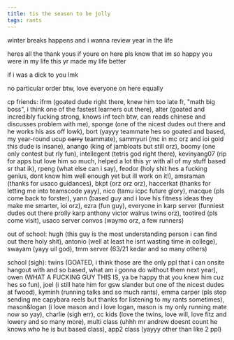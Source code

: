 ```yaml
---
title: tis the season to be jolly
tags: rants
---
```


winter breaks happens and i wanna review year in the life

heres all the thank yous if youre on here pls know that im so happy you were in my life this yr made my life better

if i was a dick to you lmk 

no particular order btw, love everyone on here equally

cp friends: ifrm (goated dude right there, knew him too late fr, "math big boss", i think one of the fastest learners out there), alter (goated and incredibly fucking strong, knows inf tech btw, can reads chinese and discusses problem with me), sponge (one of the nicest dudes out there and he works his ass off lowk), bort (yayyy teammate hes so goated and based, my year-round ucup ~~carry~~ teammate), sammyuri (mc in mc orz and ioi gold this dude is insane), anango (king of jambloats but still orz), boomy (one only contest but rly fun), intellegent (tetris god right there), kevinyang07 (rip for apps but love him so much, helped a lot this yr with all of my stuff based sr that ik), rpeng (what else can i say), feodor (holy shit hes a fucking genius, dont know him well enough yet but ill work on it!), amsraman (thanks for usaco guidances), bkpt (orz orz orz), haccerkat (thanks for letting me into teamscode yayy), nico (tamu icpc future glory), macque (pls come back to forster), yann (based guy and i love his fitness ideas they make me smarter, ioi orz), ezra (fun guy), everyone in karp server (funniest dudes out there prolly karp anthony victor walrus twins orz), tootired (pls come visit), usaco server convos (waymo orz, a few runners)

out of school: hugh (this guy is the most understanding person i can find out there holy shit), antonio (well at least he isnt wasting time in college), swayam (yayy uil god), tmm server (63/21 kedar and so many others)

school (sigh): twins (GOATED, i think those are the only ppl that i can onsite hangout with and so based, what am i gonna do without them next year), owen (WHAT A FUCKING GUY THIS IS, ya be happy that you knew him cuz hes so fun), joel (i still hate him for gsw slander but one of the nicest dudes at fwood), kyminh (running talks and so much rants), emma carper (pls stop sending me capybara reels but thanks for listening to my rants sometimes), mason&logan (i love mason and i love logan, mason is my only running mate now so yay), charlie (sigh err), cc kids (love the twins, love will, love fitz and lowery and so many more), multi class (uhhh mr andrew doesnt count he knows who he is but based class), app2 class (yayyy other than like 2 ppl)
